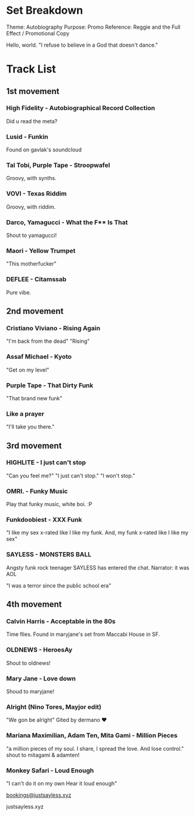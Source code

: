 # Set Breakdown
Theme: Autobiography
Purpose: Promo
Reference: Reggie and the Full Effect / Promotional Copy

Hello, world.
"I refuse to believe in a God that doesn't dance."

# Track List

## 1st movement

### High Fidelity - Autobiographical Record Collection
Did u read the meta?

### Lusid - Funkin
Found on gavlak's soundcloud

### Tal Tobi, Purple Tape - Stroopwafel
Groovy, with synths.

### VOVI - Texas Riddim
Groovy, with riddim.

### Darco, Yamagucci - What the F** Is That
Shout to yamagucci!

### Maori - Yellow Trumpet
"This motherfucker"

### DEFLEE - Citamssab
Pure vibe.

## 2nd movement

### Cristiano Viviano - Rising Again
"I'm back from the dead"
"Rising"

### Assaf Michael - Kyoto
"Get on my level"

### Purple Tape - That Dirty Funk
"That brand new funk"

### Like a prayer
"I'll take you there."

## 3rd movement 

### HIGHLITE - I just can't stop
"Can you feel me?"
"I just can't stop."
"I won't stop."

### OMRI. - Funky Music
Play that funky music, white boi. :P

### Funkdoobiest - XXX Funk
"I like my sex x-rated like I like my funk.
And, my funk x-rated like I like my sex"

### SAYLESS - MONSTERS BALL
Angsty funk rock teenager SAYLESS has entered the chat.
Narrator: it was AOL

"I was a terror since the public school era"

## 4th movement

### Calvin Harris - Acceptable in the 80s
Time flies.
Found in maryjane's set from Maccabi House in SF.

### OLDNEWS - HeroesAy
Shout to oldnews!

### Mary Jane - Love down
Shoud to maryjane!

### Alright (Nino Tores, Mayjor edit)
"We gon be alright"
Gited by dermano :heart:

### Mariana Maximilian, Adam Ten, Mita Gami - Million Pieces
"a million pieces of my soul.
I share, I spread the love.
And lose control."
shout to mitagami & adamten!

### Monkey Safari - Loud Enough
"I can't do it on my own
Hear it loud enough"

bookings@justsayless.xyz

justsayless.xyz
